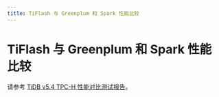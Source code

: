 ```yaml
---
title: TiFlash 与 Greenplum 和 Spark 性能比较
---
```


# TiFlash 与 Greenplum 和 Spark 性能比较

请参考 [TiDB v5.4 TPC-H 性能对比测试报告](/benchmark/v5.4-performance-benchmarking-with-tpch.md)。